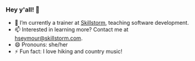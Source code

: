 ### Hey y'all! 👋

- 🔭 I’m currently a trainer at [Skillstorm](https://skillstorm.com/), teaching software development.
- 📫 Interested in learning more? Contact me at hseymour@skillstorm.com.
- 😄 Pronouns: she/her
- ⚡ Fun fact: I love hiking and country music!
